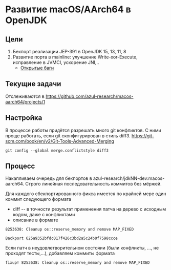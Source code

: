 # Развитие macOS/AArch64 в OpenJDK

## Цели 

1. Бекпорт реализации JEP-391 в OpenJDK 15, 13, 11, 8
2. Развитие порта в mainline: улучшение Write-xor-Execute, исправление в JVMCI, ускорение JNI,..
   - [Открытые баги](https://bugs.openjdk.java.net/issues/?jql=cpu%20%3D%20aarch64%20AND%20os%20%3D%20os_x%20AND%20status%20not%20in%20(resolved%2C%20closed))

## Текущие задачи

Отслеживаются в https://github.com/azul-research/macos-aarch64/projects/1

## Настройка

В процессе работы придётся разрешать много git конфликтов.
С ними проще работать, если git сконфигурирован в стиль diff3. https://git-scm.com/book/en/v2/Git-Tools-Advanced-Merging

```
git config --global merge.conflictstyle diff3
```

## Процесс


Накапливаем очередь для бекпортов в azul-research/jdkNN-dev:macos-aarch64.
Строго линейная последовательность коммитов без мёржей.

Для каждого сбекпортированного фикса имеется по крайней мере один коммит следующего формата
* diff -- в точности результат применения патча на дерево с исходным кодом, даже с конфликтами
* описание в формате
```
8253638: Cleanup os::reserve_memory and remove MAP_FIXED

Backport 625a9352bfdc017f426c3bd2a5c24b0f7598ccce
```

Если патч в неудовлетворительном состояии (были конфликты, ..., не проходят тесты,...), добавляем коммиты формата
```
fixup! 8253638: Cleanup os::reserve_memory and remove MAP_FIXED
```
